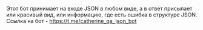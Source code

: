 Этот бот принимает на входе JSON в любом виде, а в ответ присылает или красивый вид, или информацию, где есть ошибка в структуре JSON. Ссылка на бот - https://t.me/catherine_qa_json_bot
